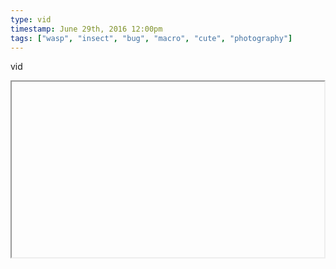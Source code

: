 ```yaml
---
type: vid
timestamp: June 29th, 2016 12:00pm
tags: ["wasp", "insect", "bug", "macro", "cute", "photography"]
---
```

vid
<iframe width="500" height="281"  id="youtube_iframe" src="https://www.youtube.com/embed/J01jgdLJHVw[![thumbnail](http://i3.ytimg.com/vi/ /maxresdefault.jpg)](https://www.youtube.com/watch?v= )></iframe>                    
                                            
*music ends abruptly*<br/>Planet Boelex - Seadreamers<br/><a href="https://planetboelex.bandcamp.com/track/seadreamers" target="_blank">https://planetboelex.bandcamp.com/track/seadreamers</a>

This wasp was in a bowl of water.  Now he's trying very hard to get dry.
 
                                                    <div id="footer">
                <span id="timestamp"> June 29th, 2016 12:00pm </span>
                                                          <span class="tag">wasp</span>
                                          <span class="tag">insect</span>
                                          <span class="tag">bug</span>
                                          <span class="tag">macro</span>
                                          <span class="tag">cute</span>
                                          <span class="tag">photography</span>
                                                    
            </body>
        </html>

        
<small>source: https://saturdayxiii.tumblr.com/post/146663347297</small>